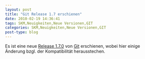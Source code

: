 ```yaml
---
layout: post
title: "Git Release 1.7 erschienen"
date: 2010-02-19 14:36:41
tags: SKM,Neuigkeiten,Neue Versionen,GIT
categories: SKM,Neuigkeiten,Neue Versionen,GIT
post-type: blog
---
```

Es ist eine neue <a href="http://www.kernel.org/pub/software/scm/git/docs/RelNotes-1.7.0.txt">Release 1.7.0</a> von <a href="http://git-scm.com/">Git</a> erschienen, wobei hier einige Änderung bzgl. der Kompatibilität herausstechen.
